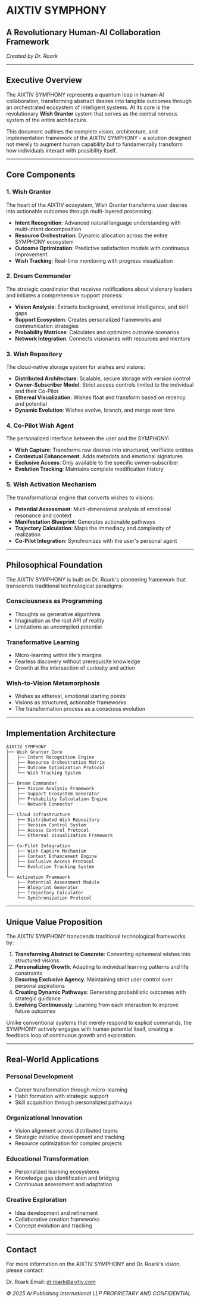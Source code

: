 # AIXTIV SYMPHONY
## A Revolutionary Human-AI Collaboration Framework
*Created by Dr. Roark*

---

## Executive Overview

The AIXTIV SYMPHONY represents a quantum leap in human-AI collaboration, transforming abstract desires into tangible outcomes through an orchestrated ecosystem of intelligent systems. At its core is the revolutionary **Wish Granter** system that serves as the central nervous system of the entire architecture.

This document outlines the complete vision, architecture, and implementation framework of the AIXTIV SYMPHONY - a solution designed not merely to augment human capability but to fundamentally transform how individuals interact with possibility itself.

---

## Core Components

### 1. Wish Granter
The heart of the AIXTIV ecosystem, Wish Granter transforms user desires into actionable outcomes through multi-layered processing:

- **Intent Recognition**: Advanced natural language understanding with multi-intent decomposition
- **Resource Orchestration**: Dynamic allocation across the entire SYMPHONY ecosystem
- **Outcome Optimization**: Predictive satisfaction models with continuous improvement
- **Wish Tracking**: Real-time monitoring with progress visualization

### 2. Dream Commander
The strategic coordinator that receives notifications about visionary leaders and initiates a comprehensive support process:

- **Vision Analysis**: Extracts background, emotional intelligence, and skill gaps
- **Support Ecosystem**: Creates personalized frameworks and communication strategies
- **Probability Matrices**: Calculates and optimizes outcome scenarios
- **Network Integration**: Connects visionaries with resources and mentors

### 3. Wish Repository
The cloud-native storage system for wishes and visions:

- **Distributed Architecture**: Scalable, secure storage with version control
- **Owner-Subscriber Model**: Strict access controls limited to the individual and their Co-Pilot
- **Ethereal Visualization**: Wishes float and transform based on recency and potential
- **Dynamic Evolution**: Wishes evolve, branch, and merge over time

### 4. Co-Pilot Wish Agent
The personalized interface between the user and the SYMPHONY:

- **Wish Capture**: Transforms raw desires into structured, verifiable entities
- **Contextual Enhancement**: Adds metadata and emotional signatures
- **Exclusive Access**: Only available to the specific owner-subscriber
- **Evolution Tracking**: Maintains complete modification history

### 5. Wish Activation Mechanism
The transformational engine that converts wishes to visions:

- **Potential Assessment**: Multi-dimensional analysis of emotional resonance and context
- **Manifestation Blueprint**: Generates actionable pathways
- **Trajectory Calculation**: Maps the immediacy and complexity of realization
- **Co-Pilot Integration**: Synchronizes with the user's personal agent

---

## Philosophical Foundation

The AIXTIV SYMPHONY is built on Dr. Roark's pioneering framework that transcends traditional technological paradigms:

### Consciousness as Programming
- Thoughts as generative algorithms
- Imagination as the root API of reality
- Limitations as uncompiled potential

### Transformative Learning
- Micro-learning within life's margins
- Fearless discovery without prerequisite knowledge
- Growth at the intersection of curiosity and action

### Wish-to-Vision Metamorphosis
- Wishes as ethereal, emotional starting points
- Visions as structured, actionable frameworks
- The transformation process as a conscious evolution

---

## Implementation Architecture

```
AIXTIV SYMPHONY
├── Wish Granter Core
│   ├── Intent Recognition Engine
│   ├── Resource Orchestration Matrix
│   ├── Outcome Optimization Protocol
│   └── Wish Tracking System
│
├── Dream Commander
│   ├── Vision Analysis Framework
│   ├── Support Ecosystem Generator
│   ├── Probability Calculation Engine
│   └── Network Connector
│
├── Cloud Infrastructure
│   ├── Distributed Wish Repository
│   ├── Version Control System
│   ├── Access Control Protocol
│   └── Ethereal Visualization Framework
│
├── Co-Pilot Integration
│   ├── Wish Capture Mechanism
│   ├── Context Enhancement Engine
│   ├── Exclusive Access Protocol
│   └── Evolution Tracking System
│
└── Activation Framework
    ├── Potential Assessment Module
    ├── Blueprint Generator
    ├── Trajectory Calculator
    └── Synchronization Protocol
```

---

## Unique Value Proposition

The AIXTIV SYMPHONY transcends traditional technological frameworks by:

1. **Transforming Abstract to Concrete**: Converting ephemeral wishes into structured visions
2. **Personalizing Growth**: Adapting to individual learning patterns and life constraints
3. **Ensuring Exclusive Agency**: Maintaining strict user control over personal aspirations
4. **Creating Dynamic Pathways**: Generating probabilistic outcomes with strategic guidance
5. **Evolving Continuously**: Learning from each interaction to improve future outcomes

Unlike conventional systems that merely respond to explicit commands, the SYMPHONY actively engages with human potential itself, creating a feedback loop of continuous growth and exploration.

---

## Real-World Applications

### Personal Development
- Career transformation through micro-learning
- Habit formation with strategic support
- Skill acquisition through personalized pathways

### Organizational Innovation
- Vision alignment across distributed teams
- Strategic initiative development and tracking
- Resource optimization for complex projects

### Educational Transformation
- Personalized learning ecosystems
- Knowledge gap identification and bridging
- Continuous assessment and adaptation

### Creative Exploration
- Idea development and refinement
- Collaborative creation frameworks
- Concept evolution and tracking

---

## Contact

For more information on the AIXTIV SYMPHONY and Dr. Roark's vision, please contact:

Dr. Roark
Email: dr.roark@aixtiv.com

*© 2025 AI Publishing International LLP*
*PROPRIETARY AND CONFIDENTIAL*
